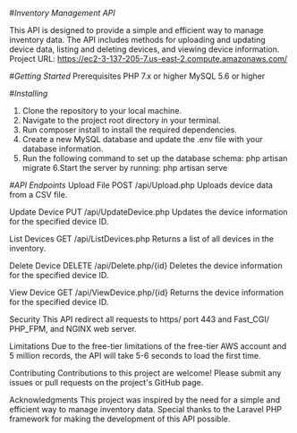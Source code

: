 #*Inventory Management API*

This API is designed to provide a simple and efficient way to manage inventory data. The API includes methods for uploading and updating device data, listing and deleting devices, and viewing device information.
Project URL: https://ec2-3-137-205-7.us-east-2.compute.amazonaws.com/


#*Getting Started*
Prerequisites
PHP 7.x or higher
MySQL 5.6 or higher

#*Installing*
1. Clone the repository to your local machine.
2. Navigate to the project root directory in your terminal.
3. Run composer install to install the required dependencies.
4. Create a new MySQL database and update the .env file with your database information.
5. Run the following command to set up the database schema:
php artisan migrate
6.Start the server by running:
php artisan serve

*#API Endpoints*
Upload File
POST /api/Upload.php
Uploads device data from a CSV file.

Update Device
PUT /api/UpdateDevice.php
Updates the device information for the specified device ID.

List Devices
GET /api/ListDevices.php
Returns a list of all devices in the inventory.

Delete Device
DELETE /api/Delete.php/{id}
Deletes the device information for the specified device ID.

View Device
GET /api/ViewDevice.php/{id}
Returns the device information for the specified device ID.

Security
This API redirect all requests to https/ port 443 and Fast_CGI/ PHP_FPM, and NGINX web server.

Limitations
Due to the free-tier limitations of the free-tier AWS account and 5 million records, the API will take 5-6 seconds to load the first time.

Contributing
Contributions to this project are welcome! Please submit any issues or pull requests on the project's GitHub page.

Acknowledgments
This project was inspired by the need for a simple and efficient way to manage inventory data.
Special thanks to the Laravel PHP framework for making the development of this API possible.
